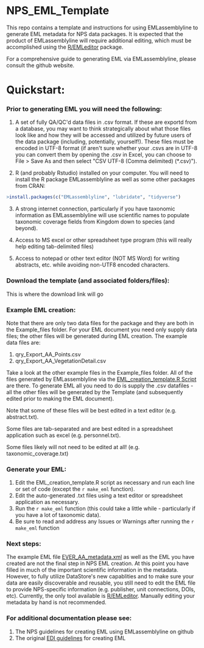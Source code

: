 # NPS_EML_Template
This repo contains a template and instructions for using EMLassemblyline to generate EML metadata for NPS data packages. It is expected that the product of EMLassemblyline will require additional editing, which must be accomplished using the [R/EMLeditor](https::github.com/nationalparkservice/EMLeditor) package.

For a comprehensive guide to generating EML via EMLassemblyline, please consult the github website.

# Quickstart:

### Prior to generating EML you will need the following:

1) A set of fully QA/QC'd data files in .csv format. If these are exportd from a database, you may want to think strategically about what those files look like and how they will be accessed and utilized by future users of the data package (including, potentially, yourself!). These files must be encoded in UTF-8 format (if aren't sure whether your .csvs are in UTF-8 you can convert them by opening the .csv in Excel, you can choose to File > Save As and then select "CSV UTF-8 (Comma delimited) (*.csv)").

2) R (and probably Rstudio) installed on your computer. You will need to install the R package EMLassemblyline as well as some other packages from CRAN:
```r
>install.packages(c("EMLassemblyline", "lubridate", "tidyverse")
```

3) A strong internet connection, particularly if you have taxonomic information as EMLassemblyline will use scientific names to populate taxonomic coverage fields from Kingdom down to species (and beyond).

4) Access to MS excel or other spreadsheet type program (this will really help editing tab-delimited files)

5) Access to notepad or other text editor (NOT MS Word) for writing abstracts, etc. while avoiding non-UTF8 encoded characters.

### Download the template (and associated folders/files):
This is where the download link will go

### Example EML creation:
Note that there are only two data files for the package and they are both in the Example_files folder. For your EML document you need only supply data files; the other files will be generated during EML creation. The example data files are:
1) qry_Export_AA_Points.csv
2) qry_Export_AA_VegetationDetail.csv

Take a look at the other example files in the Example_files folder. All of the files generated by EMLassemblyline via the [EML_creation_template.R Script](EML_creation_template.R) are there.  To generate EML all you need to do is supply the .csv datafiles - all the other files will be generated by the Template (and subsequently edited prior to making the EML document).

  Note that some of these files will be best edited in a text editor (e.g. abstract.txt).

  Some files are tab-separated and are best edited in a spreadsheet application such as excel (e.g. personnel.txt).

  Some files likely will not need to be edited at all! (e.g. taxonomic_coverage.txt)

### Generate your EML:
1) Edit the EML_creation_template.R script as necessary and run each line or set of code (except the `r make_eml` function).
2) Edit the auto-generated .txt files using a text editor or spreadsheet application as necessary.
3) Run the `r make_eml` function (this could take a little while - particularly if you have a lot of taxonomic data).
4) Be sure to read and address any Issues or Warnings after running the `r make_eml` function

### Next steps:
The example EML file [EVER_AA_metadata.xml](Example_files/EVER_AA_metadata.xml) as well as the EML you have created are not the final step in NPS EML creation. At this point you have filled in much of the important scientific information in the metadata. However, to fully utilize DataStore's new capablities and to make sure your data are easily discoverable and reusable, you still need to edit the EML file to provide NPS-specific information (e.g. publisher, unit connections, DOIs, etc). Currently, the only tool available is [R/EMLeditor](https//:github.com/nationalparkservice/EMLeditor). Manually editing your metadata by hand is not recommended.

### For additional documentation please see:
1) The NPS guidelines for creating EML using EMLassemblyline on github
2) The original [EDI guidelines](https://ediorg.github.io/EMLassemblyline/articles/edit_tmplts.html) for creating EML


